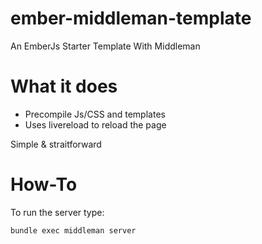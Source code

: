 ember-middleman-template
========================

An EmberJs Starter Template With Middleman

What it does
============
- Precompile Js/CSS and templates
- Uses livereload to reload the page

Simple & straitforward


How-To
======
To run the server type:

`bundle exec middleman server`


